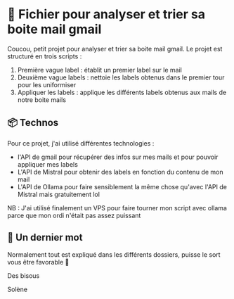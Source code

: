 # 📨 Fichier pour analyser et trier sa boite mail gmail

Coucou, petit projet pour analyser et trier sa boite mail gmail. Le projet est structuré en trois 
scripts : 
1. Première vague label : établit un premier label sur le mail
2. Deuxième vague labels : nettoie les labels obtenus dans le premier tour pour les uniformiser
3. Appliquer les labels : applique les différents labels obtenus aux mails de notre boite mails

## 📦 Technos
Pour ce projet, j'ai utilisé différentes technologies : 
- l'API de gmail pour récupérer des infos sur mes mails et pour pouvoir appliquer mes labels
- L'API de Mistral pour obtenir des labels en fonction du contenu de mon mail
- L'API de Ollama pour faire sensiblement la même chose qu'avec l'API de Mistral mais gratuitement lol

NB : J'ai utilisé finalement un VPS pour faire tourner mon script avec ollama parce que mon ordi n'était pas assez puissant

## 🥡 Un dernier mot
Normalement tout est expliqué dans les différents dossiers, puisse le sort vous être favorable 🙈

Des bisous

Solène 